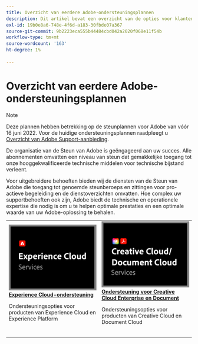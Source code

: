 ```yaml
---
title: Overzicht van eerdere Adobe-ondersteuningsplannen
description: Dit artikel bevat een overzicht van de opties voor klantenondersteuning voor Adobe Experience Cloud, Adobe Document Cloud en Adobe Creative Cloud.
exl-id: 19b0e8a6-748e-4f6d-a183-30fbde07a367
source-git-commit: 9b2223eca555b44484cbd042a2020f068e11f54b
workflow-type: tm+mt
source-wordcount: '163'
ht-degree: 1%

---
```


# Overzicht van eerdere Adobe-ondersteuningsplannen

>[!NOTE]
>
>Deze plannen hebben betrekking op de steunplannen voor Adobe van vóór 16 juni 2022. Voor de huidige ondersteuningsplannen raadpleegt u [Overzicht van Adobe Support-aanbieding](overview.md).

De organisatie van de Steun van Adobe is geëngageerd aan uw succes. Alle abonnementen omvatten een niveau van steun dat gemakkelijke toegang tot onze hooggekwalificeerde technische middelen voor technische bijstand verleent.

Voor uitgebreidere behoeften bieden wij de diensten van de Steun van Adobe die toegang tot genoemde steunberoeps en zittingen voor pro-actieve begeleiding en de dienstoverzichten omvatten. Hoe complex uw supportbehoeften ook zijn, Adobe biedt de technische en operationele expertise die nodig is om u te helpen optimale prestaties en een optimale waarde van uw Adobe-oplossing te behalen.

<table style="table-layout:fixed">
<tr>
  <td>
    <a href="dx-overview.md">
    <img alt="DX-ondersteuning" src="assets/ECthumbnail.png"/>
    </a>
    <div>
    <a href="dx-overview.md"><strong>Experience Cloud-ondersteuning</strong></a>
    </div>
    <p>Ondersteuningsopties voor producten van Experience Cloud en Experience Platform</p>
    <br>
  </td>
  <td>
    <a href="dme-overview.md">
      <img alt="Zakelijk" src="assets/CCDCThumbnail.png">
    </a>
    <div>
    <a href="dme-overview.md"><strong>Ondersteuning voor Creative Cloud Enterprise en Document</strong></a>
    </div>
    <p>Ondersteuningsopties voor producten van Creative Cloud en Document Cloud</p>
    <br>
  </td>
</tr>
</table>
